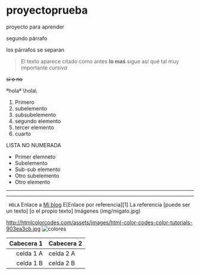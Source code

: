 # proyectoprueba
proyecto para aprender

segundo párrafo

los párrafos se separan
> El texto aparece citado
> como antes
**lo maś**
>sigue así
qué tal
muy importante
_cursiva_

~~si o no~~

ªholaª
\hola\

1. Primero
 1. subelemento
  1. subsubelemento
1. segundo elemento
1. tercer elemento
1. cuarto

LISTA NO NUMERADA
* Primer elemneto
 * Subelemento
  * Sub-sub elemento
 * Otro subelemento
* Otro elemento
_________________________________________________
 _ _ _ _ _
`` HOLA``
Enlace a [Mi blog](http:www.psicobyte.com)
E[Enlace por referencia][1]
La referencia [puede ser un texto]
[o el propio texto]
Imágenes
(img/migato.jpg)









http://htmlcolorcodes.com/assets/images/html-color-codes-color-tutorials-903ea3cb.jpg
![colores](http://htmlcolorcodes.com/assets/images/html-color-codes-color-tutorials-903ea3cb.jpg)

|Cabecera 1 |Cabecera 2 |
|----------:|:----------|
| celda 1 A | celda 2 A |
| celda 1 B | celda 2 B |

